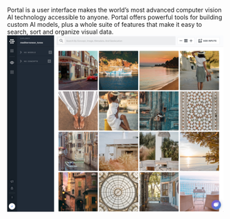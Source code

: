 Portal is a user interface makes the world’s most advanced computer vision AI technology accessible to anyone. Portal offers powerful tools for building custom AI models, plus a whole suite of features that make it easy to search, sort and organize visual data.
![image](/images/portal_med_tones.jpg)
